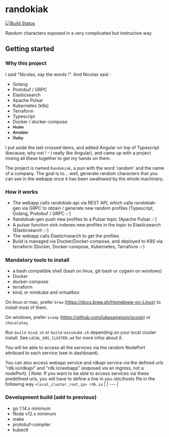 # randokiak

[![Build Status](https://travis-ci.org/killzoner/randokiak.svg?branch=dev)](https://travis-ci.org/killzoner/randokiak)

Random characters exposed in a very complicated but instructive way

## Getting started

### Why this project

I said "Nicolas, say the words !". And Nicolas said :

- Golang
- Protobuf / GRPC
- Elasticsearch
- Apache Pulsar
- Kubernetes (k8s)
- Terraform
- Typescript
- Docker / docker-compose
- ~~Helm~~
- ~~Ansible~~
- ~~Ruby~~

I put aside the last crossed items, and added Angular on top of Typescript (because, why not ! - I really like Angular), and came up with a project mixing all these together to get my hands on them.

The project is named `Randokiak`, a pun with the word 'random' and the name of a company.
The goal is to... well, generate random characters that you can see in the webapp once it has been swallowed by the whole machinery.

### How it works

- The webapp calls randokiak-api via REST API, which calls randokiak-gen via GRPC to obtain / generate new random profiles (Typescript, Golang, Protobuf / GRPC :white_check_mark:)
- Randokiak-gen push new profiles to a Pulsar topic (Apache Pulsar :white_check_mark:)
- A pulsar function sink indexes new profiles in the topic to Elasticsearch (Elasticsearch :white_check_mark:)
- The webapp calls Elastichsearch to get the profiles
- Build is managed via Docker/Docker-compose, and deployed to K8S via terraform (Docker, Docker-compose, Kubernetes, Terraform :white_check_mark:)

### Mandatory tools to install

- a bash compatible shell (bash on linux, git-bash or cygwin on windows)
- Docker
- docker-compose
- terraform
- kind, or minikube and virtualbox

On linux or mac, prefer `brew` (<https://docs.brew.sh/Homebrew-on-Linux)> to install most of them.

On windows, prefer `scoop` (<https://github.com/lukesampson/scoop>) or `chocolatey`.

Run `build-kind.sh` or `build-minikube.sh` depending on your local cluster install.
See `LOCAL_K8S_CLUSTER.md` for more infos about it.

You will be able to access all the services via the random NodePort attribued to each service (see in dashboard).

You can also access webapp service and rdkapi service via the defined urls "rdk.io/rdkapi" and "rdk.io/webapp" (exposed via an ingress, not a nodePort).
| Note: If you want to be able to access services via these predefined urls, you will have to define a line in you /etc/hosts file in the following way `<local_cluster_root_ip> rdk.io` |
| --- |

### Development build (add to previous)

- go 1.14.x minimum
- Node v12.x minimum
- make
- protobuf-compiler
- kubectl
